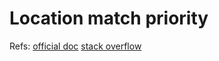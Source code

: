 # Location match priority

Refs: [official doc](http://nginx.org/en/docs/http/ngx_http_core_module.html#location) [stack overflow](https://stackoverflow.com/questions/5238377/nginx-location-priority)

